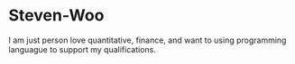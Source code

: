 # Steven-Woo
I am just person love quantitative, finance, and want to using programming languague to support my qualifications.
